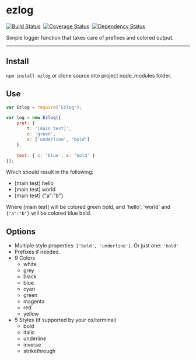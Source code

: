 ezlog
=====

[![Build Status](http://img.shields.io/travis/opensoars/ezlog.svg?style=flat)][travis]&nbsp;
[![Coverage Status](http://img.shields.io/coveralls/opensoars/ezlog.svg?style=flat)][coveralls]&nbsp;
[![Dependency Status](http://img.shields.io/gemnasium/opensoars/ezlog.svg?style=flat)][gemnasium]&nbsp;

[travis]: (https://travis-ci.org/opensoars/ezlog)
[coveralls]: (https://coveralls.io/r/opensoars/ezlog?branch=master)
[gemnasium]: (https://gemnasium.com/opensoars/ezlog)




Simple logger function that takes care of prefixes and colored output.

---

## Install
`npm install ezlog` or clone source into project node_modules folder.

## Use
```js
var Ezlog = require('Ezlog');

var log = new Ezlog({
	pref: {
		t: '[main test]',
		c: 'green',
		s: ['underline', 'bold']
	},

	text: { c: 'blue', s: 'bold' }
});

```
Which should result in the following:

* [main test] hello
* [main test] world
* [main test] {"a":"b"}

Where [main test] will be colored green bold, and 'hello', 'world' and `{"a":"b"}` will be colored blue bold.

## Options
* Multiple style properties: `['bold', 'underline']`. Or just one: `'bold'`
* Prefixes if needed.
* 9 Colors
	* white
	* grey
	* black
	* blue
	* cyan
	* green
	* magenta
	* red
	* yellow
* 5 Styles (if supported by your os/terminal)
	* bold
	* italic
	* underline
	* inverse
	* strikethrough
